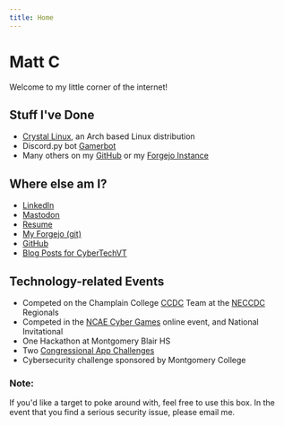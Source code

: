 ```yaml
---
title: Home
---
```

# Matt C
Welcome to my little corner of the internet!
## Stuff I've Done
* [Crystal Linux](https://getcryst.al), an Arch based Linux distribution
* Discord.py bot [Gamerbot](https://git.gooer.cloud/matt/GamerbotAgain)
* Many others on my [GitHub](https://github.com/SomethingGeneric) or my [Forgejo Instance](https://git.goober.cloud/matt)
## Where else am I?
* [LinkedIn](https://www.linkedin.com/in/matt-compton-a06243220)
* <a rel="me" href="https://social.goober.cloud/@matt">Mastodon</a>
* [Resume](https://docs.google.com/document/d/1DnYIzam28i1XA539HbV1L0TYgKv_BUmVXJM7WnJIEUk/edit?usp=sharingg)
* [My Forgejo (git)](https://git.goober.cloud/matt)
* [GitHub](https://github.com/SomethingGeneric)
* [Blog Posts for CyberTechVT](https://www.cybertechvt.com/index.php/2023/04/27/vaultwarden/)
## Technology-related Events
* Competed on the Champlain College [CCDC](https://www.nationalccdc.org/) Team at the [NECCDC](https://neccdl.org/) Regionals
* Competed in the [NCAE Cyber Games](https://ncaecybergames.org/) online event, and National Invitational
* One Hackathon at Montgomery Blair HS
* Two [Congressional App Challenges](https://www.congressionalappchallenge.us/)
* Cybersecurity challenge sponsored by Montgomery College
### Note:
If you'd like a target to poke around with, feel free to use this box.
In the event that you find a serious security issue, please email me.
